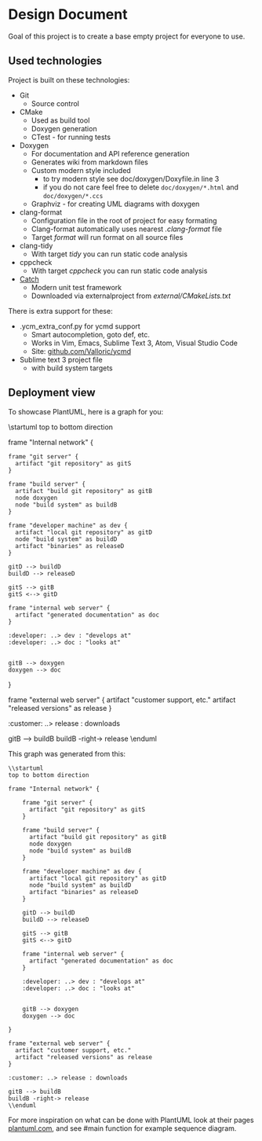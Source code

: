 # Design Document


Goal of this project is to create a base empty project for everyone to use.

## Used technologies

Project is built on these technologies:

* Git
    - Source control
* CMake
    - Used as build tool
    - Doxygen generation
    - CTest - for running tests
* Doxygen
    - For documentation and API reference generation
    - Generates wiki from markdown files
    - Custom modern style included
        + to try modern style see doc/doxygen/Doxyfile.in line 3
        + if you do not care feel free to delete `doc/doxygen/*.html` and `doc/doxygen/*.ccs`
    - Graphviz - for creating UML diagrams with doxygen
* clang-format 
    - Configuration file in the root of project for easy formating
    - Clang-format automatically uses nearest *.clang-format* file
    - Target *format* will run format on all source files
* clang-tidy 
    - With target *tidy* you can run static code analysis
* cppcheck
    - With target *cppcheck* you can run static code analysis
* [Catch](https://github.com/philsquared/Catch)
    - Modern unit test framework
    - Downloaded via externalproject from *external/CMakeLists.txt*



There is extra support for these:

* .ycm_extra_conf.py for ycmd support
    - Smart autocompletion, goto def, etc.
    - Works in Vim, Emacs, Sublime Text 3, Atom, Visual Studio Code
    - Site: [github.com/Valloric/ycmd](https://github.com/Valloric/ycmd)
* Sublime text 3 project file
    - with build system targets


## Deployment view

To showcase PlantUML, here is a graph for you:

\startuml
top to bottom direction

frame "Internal network" {

    frame "git server" {
      artifact "git repository" as gitS
    }

    frame "build server" {
      artifact "build git repository" as gitB
      node doxygen
      node "build system" as buildB
    }

    frame "developer machine" as dev {
      artifact "local git repository" as gitD
      node "build system" as buildD
      artifact "binaries" as releaseD
    }

    gitD --> buildD
    buildD --> releaseD

    gitS --> gitB
    gitS <--> gitD

    frame "internal web server" {
      artifact "generated documentation" as doc
    }

    :developer: ..> dev : "develops at"
    :developer: ..> doc : "looks at"


    gitB --> doxygen
    doxygen --> doc

}

frame "external web server" {
  artifact "customer support, etc."
  artifact "released versions" as release
}

:customer: ..> release : downloads 

gitB --> buildB
buildB -right-> release
\enduml

This graph was generated from this:

~~~
\\startuml
top to bottom direction

frame "Internal network" {

    frame "git server" {
      artifact "git repository" as gitS
    }

    frame "build server" {
      artifact "build git repository" as gitB
      node doxygen
      node "build system" as buildB
    }

    frame "developer machine" as dev {
      artifact "local git repository" as gitD
      node "build system" as buildD
      artifact "binaries" as releaseD
    }

    gitD --> buildD
    buildD --> releaseD

    gitS --> gitB
    gitS <--> gitD

    frame "internal web server" {
      artifact "generated documentation" as doc
    }

    :developer: ..> dev : "develops at"
    :developer: ..> doc : "looks at"


    gitB --> doxygen
    doxygen --> doc

}

frame "external web server" {
  artifact "customer support, etc."
  artifact "released versions" as release
}

:customer: ..> release : downloads 

gitB --> buildB
buildB -right-> release
\\enduml

~~~

For more inspiration on what can be done with PlantUML look at their pages [plantuml.com](http://plantuml.com/sequence-diagram), and see #main function for example sequence diagram.




